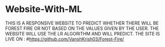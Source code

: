 # Website-With-ML

THIS IS A RESPONSIVE WEBSITE TO PREDICT WHETHER THERE WILL BE FOREST FIRE OR NOT BASED ON 
THE VALUES GIVEN BY THE USER. THE WEBSITE WILL USE THE LR ALGORITHM AND WILL PREDICT.
THE SITE IS LIVE ON :
#https://github.com/VanshKrish03/Forest-Fire/

